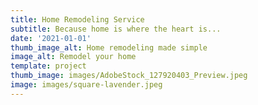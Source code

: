 ```yaml
---
title: Home Remodeling Service
subtitle: Because home is where the heart is...
date: '2021-01-01'
thumb_image_alt: Home remodeling made simple
image_alt: Remodel your home
template: project
thumb_image: images/AdobeStock_127920403_Preview.jpeg
image: images/square-lavender.jpeg
---
```


